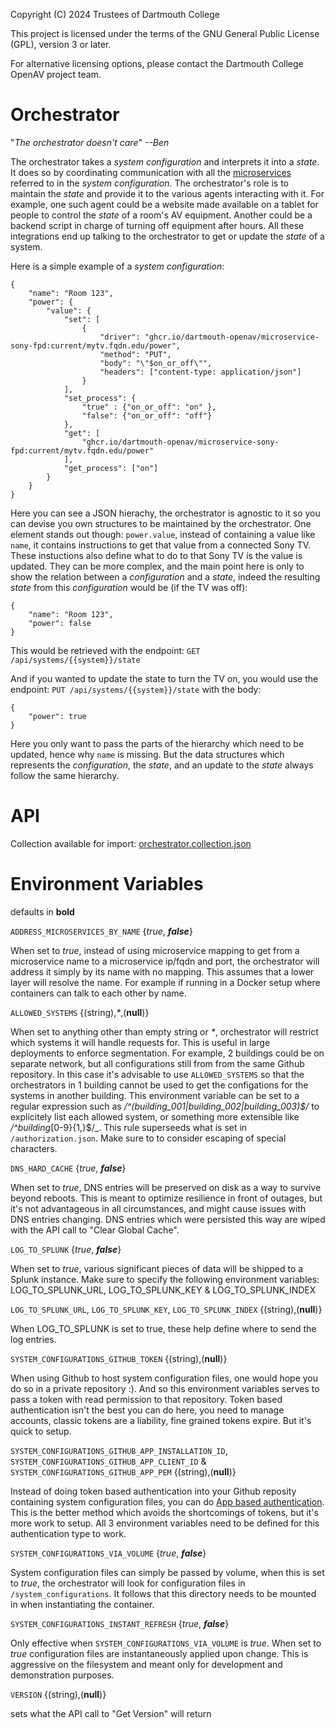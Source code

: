 Copyright (C) 2024 Trustees of Dartmouth College

This project is licensed under the terms of the GNU General Public License (GPL), version 3 or later.

For alternative licensing options, please contact the Dartmouth College OpenAV project team.


# Orchestrator

"_The orchestrator doesn't care_" _--Ben_

The orchestrator takes a *system configuration* and interprets it into a *state*. It does so by coordinating communication with all the [microservices](https://github.com/orgs/Dartmouth-OpenAV/repositories?q=microservice) referred to in the *system configuration*. The orchestrator's role is to maintain the *state* and provide it to the various agents interacting with it. For example, one such agent could be a website made available on a tablet for people to control the *state* of a room's AV equipment. Another could be a backend script in charge of turning off equipment after hours. All these integrations end up talking to the orchestrator to get or update the *state* of a system.

Here is a simple example of a *system configuration*:

```
{
    "name": "Room 123",
    "power": {
        "value": {
            "set": [
                {
                    "driver": "ghcr.io/dartmouth-openav/microservice-sony-fpd:current/mytv.fqdn.edu/power",
                    "method": "PUT",
                    "body": "\"$on_or_off\"",
                    "headers": ["content-type: application/json"]
                }
            ],
            "set_process": {
                "true" : {"on_or_off": "on" },
                "false": {"on_or_off": "off"}
            },
            "get": [
                "ghcr.io/dartmouth-openav/microservice-sony-fpd:current/mytv.fqdn.edu/power"
            ],
            "get_process": ["on"]
        }
    }
}
```

Here you can see a JSON hierachy, the orchestrator is agnostic to it so you can devise you own structures to be maintained by the orchestrator. One element stands out though: `power.value`, instead of containing a value like `name`, it contains instructions to get that value from a connected Sony TV. These instuctions also define what to do to that Sony TV is the value is updated. They can be more complex, and the main point here is only to show the relation between a *configuration* and a *state*, indeed the resulting *state* from this *configuration* would be (if the TV was off):

```
{
    "name": "Room 123",
    "power": false
}
```

This would be retrieved with the endpoint: `GET /api/systems/{{system}}/state`

And if you wanted to update the state to turn the TV on, you would use the endpoint: `PUT /api/systems/{{system}}/state` with the body:


```
{
    "power": true
}
```

Here you only want to pass the parts of the hierarchy which need to be updated, hence why `name` is missing. But the data structures which represents the *configuration*, the *state*, and an update to the *state* always follow the same hierarchy.


# API

Collection available for import: [orchestrator.collection.json](https://github.com/Dartmouth-OpenAV/orchestrator/blob/main/orchestrator.collection.json)


# Environment Variables
defaults in **bold**

`ADDRESS_MICROSERVICES_BY_NAME` {_true_, **_false_**}

When set to _true_, instead of using microservice mapping to get from a microservice name to a microservice ip/fqdn and port, the orchestrator will address it simply by its name with no mapping. This assumes that a lower layer will resolve the name. For example if running in a Docker setup where containers can talk to each other by name.

`ALLOWED_SYSTEMS` {(string),_*_,(**null**)}

When set to anything other than empty string or _*_, orchestrator will restrict which systems it will handle requests for. This is useful in large deployments to enforce segmentation. For example, 2 buildings could be on separate network, but all configurations still from from the same Github repository. In this case it's advisable to use `ALLOWED_SYSTEMS` so that the orchestrators in 1 building cannot be used to get the configations for the systems in another building. This environment variable can be set to a regular expression such as _/^(building_001|building_002|building_003)$/_ to explicitely list each allowed system, or something more extensible like _/^building_[0-9}{1,}$/_. This rule superseeds what is set in `/authorization.json`. Make sure to to consider escaping of special characters.

`DNS_HARD_CACHE` {_true_, **_false_**}

When set to _true_, DNS entries will be preserved on disk as a way to survive beyond reboots. This is meant to optimize resilience in front of outages, but it's not advantageous in all circumstances, and might cause issues with DNS entries changing. DNS entries which were persisted this way are wiped with the API call to "Clear Global Cache".

`LOG_TO_SPLUNK` {_true_, **_false_**}

When set to _true_, various significant pieces of data will be shipped to a Splunk instance. Make sure to specify the following environment variables: LOG_TO_SPLUNK_URL, LOG_TO_SPLUNK_KEY & LOG_TO_SPLUNK_INDEX

`LOG_TO_SPLUNK_URL`, `LOG_TO_SPLUNK_KEY`, `LOG_TO_SPLUNK_INDEX` {(string),(**null**)}

When LOG_TO_SPLUNK is set to true, these help define where to send the log entries.

`SYSTEM_CONFIGURATIONS_GITHUB_TOKEN` {(string),(**null**)}

When using Github to host system configuration files, one would hope you do so in a private repository :). And so this environment variables serves to pass a token with read permission to that repository. Token based authentication isn't the best you can do here, you need to manage accounts, classic tokens are a liability, fine grained tokens expire. But it's quick to setup.

`SYSTEM_CONFIGURATIONS_GITHUB_APP_INSTALLATION_ID`, `SYSTEM_CONFIGURATIONS_GITHUB_APP_CLIENT_ID` & `SYSTEM_CONFIGURATIONS_GITHUB_APP_PEM` {(string),(**null**)}

Instead of doing token based authentication into your Github reposity containing system configuration files, you can do [App based authentication](https://docs.github.com/en/apps/creating-github-apps/authenticating-with-a-github-app/about-authentication-with-a-github-app). This is the better method which avoids the shortcomings of tokens, but it's more work to setup. All 3 environment variables need to be defined for this authentication type to work.

`SYSTEM_CONFIGURATIONS_VIA_VOLUME` {_true_, **_false_**}

System configuration files can simply be passed by volume, when this is set to _true_, the orchestrator will look for configuration files in `/system_configurations`. It follows that this directory needs to be mounted in when instantiating the container.

`SYSTEM_CONFIGURATIONS_INSTANT_REFRESH` {_true_, **_false_**}

Only effective when `SYSTEM_CONFIGURATIONS_VIA_VOLUME` is _true_. When set to _true_ configuration files are instantaneously applied upon change. This is aggressive on the filesystem and meant only for development and demonstration purposes.

`VERSION` {(string),(**null**)}

sets what the API call to "Get Version" will return
